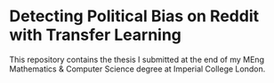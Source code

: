# Detecting Political Bias on Reddit with Transfer Learning

This repository contains the thesis I submitted at the end of my MEng Mathematics & Computer Science degree at Imperial College London.
